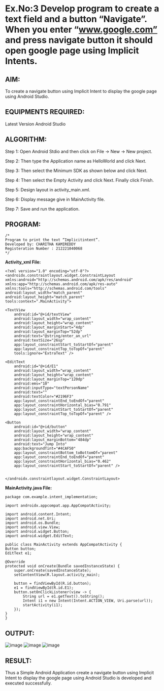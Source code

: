 # Ex.No:3 Develop program to create a text field and a button “Navigate”. When you enter “www.google.com” and press navigate button it should open google page using Implicit Intents.


## AIM:

To create a navigate button using Implicit Intent to display the google page using Android Studio.

## EQUIPMENTS REQUIRED:

Latest Version Android Studio

## ALGORITHM:
Step 1: Open Android Stdio and then click on File -> New -> New project.

Step 2: Then type the Application name as HelloWorld and click Next.

Step 3: Then select the Minimum SDK as shown below and click Next.

Step 4: Then select the Empty Activity and click Next. Finally click Finish.

Step 5: Design layout in activity_main.xml.

Step 6: Display message give in MainActivity file.

Step 7: Save and run the application.

## PROGRAM:
```
/*
Program to print the text “Implicitintent”.
Developed by: CHARITHA KAMIREDDY
Registeration Number : 212221040068
*/
```
**Activity_xml File:**
    
    
    <?xml version="1.0" encoding="utf-8"?>
    <androidx.constraintlayout.widget.ConstraintLayout xmlns:android="http://schemas.android.com/apk/res/android"
    xmlns:app="http://schemas.android.com/apk/res-auto"
    xmlns:tools="http://schemas.android.com/tools"
    android:layout_width="match_parent"
    android:layout_height="match_parent"
    tools:context=".MainActivity">

    <TextView
        android:id="@+id/textView"
        android:layout_width="wrap_content"
        android:layout_height="wrap_content"
        android:layout_marginStart="4dp"
        android:layout_marginTop="52dp"
        android:text="@string/enter_an_url"
        android:textSize="26sp"
        app:layout_constraintStart_toStartOf="parent"
        app:layout_constraintTop_toTopOf="parent"
        tools:ignore="ExtraText" />

    <EditText
        android:id="@+id/E1"
        android:layout_width="wrap_content"
        android:layout_height="wrap_content"
        android:layout_marginTop="120dp"
        android:ems="10"
        android:inputType="textPersonName"
        android:text=""
        android:textColor="#2196F3"
        app:layout_constraintEnd_toEndOf="parent"
        app:layout_constraintHorizontal_bias="0.791"
        app:layout_constraintStart_toStartOf="parent"
        app:layout_constraintTop_toTopOf="parent" />

    <Button
        android:id="@+id/button"
        android:layout_width="wrap_content"
        android:layout_height="wrap_content"
        android:layout_marginBottom="484dp"
        android:text="Jump Into"
        app:backgroundTint="#4CAF50"
        app:layout_constraintBottom_toBottomOf="parent"
        app:layout_constraintEnd_toEndOf="parent"
        app:layout_constraintHorizontal_bias="0.462"
        app:layout_constraintStart_toStartOf="parent" />


    </androidx.constraintlayout.widget.ConstraintLayout>
        
**MainActivity.java File:**
    
    package com.example.intent_implementation;

    import androidx.appcompat.app.AppCompatActivity;

    import android.content.Intent;
    import android.net.Uri;
    import android.os.Bundle;
    import android.view.View;
    import android.widget.Button;
    import android.widget.EditText;

    public class MainActivity extends AppCompatActivity {
    Button button;
    EditText e1;

    @Override
    protected void onCreate(Bundle savedInstanceState) {
        super.onCreate(savedInstanceState);
        setContentView(R.layout.activity_main);

        button = findViewById(R.id.button);
        e1 = findViewById(R.id.E1);
        button.setOnClickListener(view -> {
            String url = e1.getText().toString();
            Intent i1 = new Intent(Intent.ACTION_VIEW, Uri.parse(url));
            startActivity(i1);
        });
    }
    }

## OUTPUT:
  
 ![image](https://github.com/NaveenKumar-008/Mobile-Application-Development/assets/128135244/9ae6766d-2ad9-4006-8240-aea745a93010)
 ![image](https://github.com/NaveenKumar-008/Mobile-Application-Development/assets/128135244/376fc7b5-bfe1-4044-8b87-3156fddd330b) 
![image](https://github.com/NaveenKumar-008/Mobile-Application-Development/assets/128135244/5599c248-4640-49b2-b48a-973ed036f54e)


## RESULT:
Thus a Simple Android Application create a navigate button using Implicit Intent to display the google page using Android Studio is developed and executed successfully.
